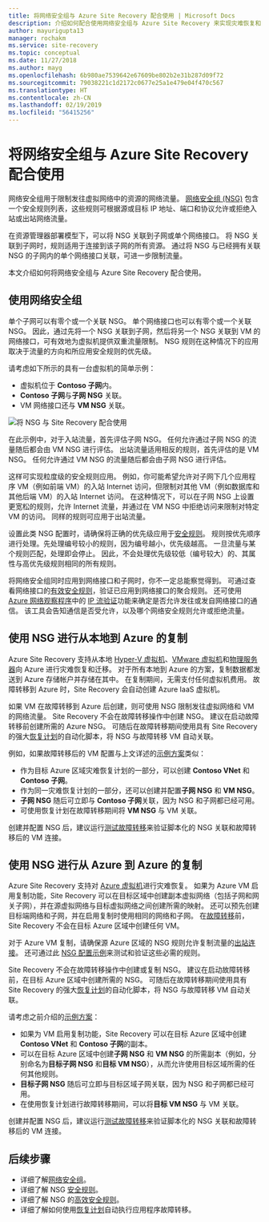 ```yaml
---
title: 将网络安全组与 Azure Site Recovery 配合使用 | Microsoft Docs
description: 介绍如何配合使用网络安全组与 Azure Site Recovery 来实现灾难恢复和迁移
author: mayurigupta13
manager: rochakm
ms.service: site-recovery
ms.topic: conceptual
ms.date: 11/27/2018
ms.author: mayg
ms.openlocfilehash: 6b980ae7539642e67609be802b2e31b287d09f72
ms.sourcegitcommit: 79038221c1d2172c0677e25a1e479e04f470c567
ms.translationtype: HT
ms.contentlocale: zh-CN
ms.lasthandoff: 02/19/2019
ms.locfileid: "56415256"
---
```

# <a name="network-security-groups-with-azure-site-recovery"></a>将网络安全组与 Azure Site Recovery 配合使用

网络安全组用于限制发往虚拟网络中的资源的网络流量。 [网络安全组 (NSG)](../virtual-network/security-overview.md#network-security-groups) 包含一个安全规则列表，这些规则可根据源或目标 IP 地址、端口和协议允许或拒绝入站或出站网络流量。

在资源管理器部署模型下，可以将 NSG 关联到子网或单个网络接口。 将 NSG 关联到子网时，规则适用于连接到该子网的所有资源。 通过将 NSG 与已经拥有关联 NSG 的子网内的单个网络接口关联，可进一步限制流量。

本文介绍如何将网络安全组与 Azure Site Recovery 配合使用。

## <a name="using-network-security-groups"></a>使用网络安全组

单个子网可以有零个或一个关联 NSG。 单个网络接口也可以有零个或一个关联 NSG。 因此，通过先将一个 NSG 关联到子网，然后将另一个 NSG 关联到 VM 的网络接口，可有效地为虚拟机提供双重流量限制。 NSG 规则在这种情况下的应用取决于流量的方向和所应用安全规则的优先级。

请考虑如下所示的具有一台虚拟机的简单示例：
-   虚拟机位于 **Contoso 子网**内。
-   **Contoso 子网**与**子网 NSG** 关联。
-   VM 网络接口还与 **VM NSG** 关联。

![将 NSG 与 Site Recovery 配合使用](./media/concepts-network-security-group-with-site-recovery/site-recovery-with-network-security-group.png)

在此示例中，对于入站流量，首先评估子网 NSG。 任何允许通过子网 NSG 的流量随后都会由 VM NSG 进行评估。 出站流量适用相反的规则，首先评估的是 VM NSG。 任何允许通过 VM NSG 的流量随后都会由子网 NSG 进行评估。

这样可实现粒度级的安全规则应用。 例如，你可能希望允许对子网下几个应用程序 VM（例如前端 VM）的入站 Internet 访问，但限制对其他 VM（例如数据库和其他后端 VM）的入站 Internet 访问。 在这种情况下，可以在子网 NSG 上设置更宽松的规则，允许 Internet 流量，并通过在 VM NSG 中拒绝访问来限制对特定 VM 的访问。 同样的规则可应用于出站流量。

设置此类 NSG 配置时，请确保将正确的优先级应用于[安全规则](../virtual-network/security-overview.md#security-rules)。 规则按优先顺序进行处理。先处理编号较小的规则，因为编号越小，优先级越高。 一旦流量与某个规则匹配，处理即会停止。 因此，不会处理优先级较低（编号较大）的、其属性与高优先级规则相同的所有规则。

将网络安全组同时应用到网络接口和子网时，你不一定总能察觉得到。 可通过查看网络接口的[有效安全规则](../virtual-network/virtual-network-network-interface.md#view-effective-security-rules)，验证已应用到网络接口的聚合规则。 还可使用 [Azure 网络观察程序](../network-watcher/network-watcher-monitoring-overview.md)中的 [IP 流验证](../network-watcher/diagnose-vm-network-traffic-filtering-problem.md)功能来确定是否允许发往或发自网络接口的通信。 该工具会告知通信是否受允许，以及哪个网络安全规则允许或拒绝流量。

## <a name="on-premises-to-azure-replication-with-nsg"></a>使用 NSG 进行从本地到 Azure 的复制

Azure Site Recovery 支持从本地 [Hyper-V 虚拟机](hyper-v-azure-architecture.md)、[VMware 虚拟机](vmware-azure-architecture.md)和[物理服务器](physical-azure-architecture.md)向 Azure 进行灾难恢复和迁移。 对于所有本地到 Azure 的方案，复制数据都发送到 Azure 存储帐户并存储在其中。 在复制期间，无需支付任何虚拟机费用。 故障转移到 Azure 时，Site Recovery 会自动创建 Azure IaaS 虚拟机。

如果 VM 在故障转移到 Azure 后创建，则可使用 NSG 限制发往虚拟网络和 VM 的网络流量。 Site Recovery 不会在故障转移操作中创建 NSG。 建议在启动故障转移前创建所需的 Azure NSG。 可随后在故障转移期间使用具有 Site Recovery 的强大[恢复计划](site-recovery-create-recovery-plans.md)的自动化脚本，将 NSG 与故障转移 VM 自动关联。

例如，如果故障转移后的 VM 配置与上文详述的[示例方案](concepts-network-security-group-with-site-recovery.md#using-network-security-groups)类似：
-   作为目标 Azure 区域灾难恢复计划的一部分，可以创建 **Contoso VNet** 和 **Contoso 子网**。
-   作为同一灾难恢复计划的一部分，还可以创建并配置**子网 NSG** 和 **VM NSG**。
-   **子网 NSG** 随后可立即与 **Contoso 子网**关联，因为 NSG 和子网都已经可用。
-   可使用恢复计划在故障转移期间将 **VM NSG** 与 VM 关联。

创建并配置 NSG 后，建议运行[测试故障转移](site-recovery-test-failover-to-azure.md)来验证脚本化的 NSG 关联和故障转移后的 VM 连接。

## <a name="azure-to-azure-replication-with-nsg"></a>使用 NSG 进行从 Azure 到 Azure 的复制

Azure Site Recovery 支持对 [Azure 虚拟机](azure-to-azure-architecture.md)进行灾难恢复。 如果为 Azure VM 启用复制功能，Site Recovery 可以在目标区域中创建副本虚拟网络（包括子网和网关子网），并在源虚拟网络与目标虚拟网络之间创建所需的映射。 还可以预先创建目标端网络和子网，并在启用复制时使用相同的网络和子网。 在[故障转移](azure-to-azure-tutorial-failover-failback.md)前，Site Recovery 不会在目标 Azure 区域中创建任何 VM。

对于 Azure VM 复制，请确保源 Azure 区域的 NSG 规则允许复制流量的[出站连接](azure-to-azure-about-networking.md#outbound-connectivity-for-ip-address-ranges)。 还可通过此 [NSG 配置示例](azure-to-azure-about-networking.md#example-nsg-configuration)来测试和验证这些必需的规则。

Site Recovery 不会在故障转移操作中创建或复制 NSG。 建议在启动故障转移前，在目标 Azure 区域中创建所需的 NSG。 可随后在故障转移期间使用具有 Site Recovery 的强大[恢复计划](site-recovery-create-recovery-plans.md)的自动化脚本，将 NSG 与故障转移 VM 自动关联。

请考虑之前介绍的[示例方案](concepts-network-security-group-with-site-recovery.md#using-network-security-groups)：
-   如果为 VM 启用复制功能，Site Recovery 可以在目标 Azure 区域中创建 **Contoso VNet** 和 **Contoso 子网**的副本。
-   可以在目标 Azure 区域中创建**子网 NSG** 和 **VM NSG** 的所需副本（例如，分别命名为**目标子网 NSG** 和**目标 VM NSG**），从而允许使用目标区域所需的任何其他规则。
-   **目标子网 NSG** 随后可立即与目标区域子网关联，因为 NSG 和子网都已经可用。
-   在使用恢复计划进行故障转移期间，可以将**目标 VM NSG** 与 VM 关联。

创建并配置 NSG 后，建议运行[测试故障转移](azure-to-azure-tutorial-dr-drill.md)来验证脚本化的 NSG 关联和故障转移后的 VM 连接。

## <a name="next-steps"></a>后续步骤
-   详细了解[网络安全组](../virtual-network/security-overview.md#network-security-groups)。
-   详细了解 NSG [安全规则](../virtual-network/security-overview.md#security-rules)。
-   详细了解 NSG 的[高效安全规则](../virtual-network/diagnose-network-traffic-filter-problem.md)。
-   详细了解如何使用[恢复计划](site-recovery-create-recovery-plans.md)自动执行应用程序故障转移。
